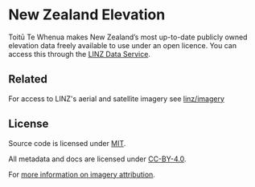 # New Zealand Elevation

Toitū Te Whenua makes New Zealand’s most up-to-date publicly owned elevation data freely available to use under an open licence.
You can access this through the [LINZ Data Service](https://data.linz.govt.nz/data/category/elevation/).

## Related

For access to LINZ's aerial and satellite imagery see [linz/imagery](https://github.com/linz/imagery)

## License

Source code is licensed under [MIT](LICENSE).

All metadata and docs are licensed under [CC-BY-4.0](https://creativecommons.org/licenses/by/4.0/).

For [more information on imagery attribution](https://www.linz.govt.nz/products-services/data/licensing-and-using-data/attributing-elevation-or-aerial-imagery-data).
